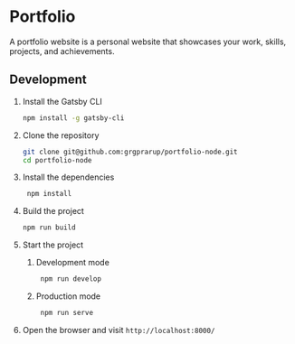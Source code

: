 # Portfolio

A portfolio website is a personal website that showcases your work, skills, projects, and achievements.

## Development
1. Install the Gatsby CLI

   ```sh
   npm install -g gatsby-cli
   ```
2. Clone the repository

   ```sh
   git clone git@github.com:grgprarup/portfolio-node.git
   cd portfolio-node
   ```
3. Install the dependencies

   ```sh
    npm install
    ```
4. Build the project

   ```sh
   npm run build
   ```
5. Start the project
   1. Development mode

      ```sh
       npm run develop
       ```
   2. Production mode

      ```sh
       npm run serve
       ```
6. Open the browser and visit `http://localhost:8000/`
